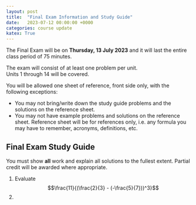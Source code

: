 ```yaml
---
layout: post
title:  "Final Exam Information and Study Guide"
date:   2023-07-12 00:00:00 +0000
categories: course update
katex: True
---
```


The Final Exam will be on **Thursday, 13 July 2023** and it will last the entire class period of 75 minutes.  

The exam will consist of at least one problem per unit.  
Units 1 through 14 will be covered.  

You will be allowed one sheet of reference, front side only, with the following exceptions:
  * You may not bring/write down the study guide problems and the solutions on the reference sheet.  
  * You may not have example problems and solutions on the reference sheet. Reference sheet will be for references only, i.e. any formula you may have to remember, acronyms, definitions, etc.  

## Final Exam Study Guide

You must show **all** work and explain all solutions to the fullest extent. Partial credit will be awarded where appropriate.  

1. Evaluate $$\frac{11}{(\frac{2}{3} - (-\frac{5}{7}))^3}$$
2. 